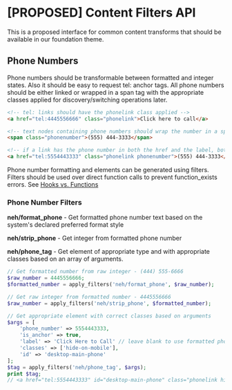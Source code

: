 # [PROPOSED] Content Filters API
This is a proposed interface for common content transforms that should be available in our foundation theme.

## Phone Numbers
Phone numbers should be transformable between formatted and integer states. Also it should be easy to request tel: anchor tags. All phone numbers should be either linked or wrapped in a span tag with the appropriate classes applied for discovery/switching operations later.
```html
<!-- tel: links should have the phonelink class applied -->
<a href="tel:4445556666" class="phonelink">Click here to call</a>

<!-- text nodes containing phone numbers should wrap the number in a span tag and that span should have a class of phonenumber applied -->
<span class="phonenumber">(555) 444-3333</span>

<!-- if a link has the phone number in both the href and the label, both classes are applied -->
<a href="tel:5554443333" class="phonelink phonenumber">(555) 444-3333</a>
```

Phone number formatting and elements can be generated using filters. Filters should be used over direct function calls to prevent function_exists errors. See [Hooks vs. Functions](https://github.com/brentjett/Design-and-Dev-Guidelines#hooks-vs-functions)

### Phone Number Filters
**neh/format_phone** - Get formatted phone number text based on the system's declared preferred format style

**neh/strip_phone** - Get integer from formatted phone number

**neh/phone_tag** - Get element of appropriate type and with appropriate classes based on an array of arguments.

```php
// Get formatted number from raw integer - (444) 555-6666
$raw_number = 4445556666;
$formatted_number = apply_filters('neh/format_phone', $raw_number);

// Get raw integer from formatted number - 4445556666
$raw_number = apply_filters('neh/strip_phone', $formatted_number);

// Get appropriate element with correct classes based on arguments
$args = [
    'phone_number' => 5554443333,
    'is_anchor' => true,
    'label' => 'Click Here to Call' // leave blank to use formatted phone number as label,
    'classes' => ['hide-on-mobile'],
    'id' => 'desktop-main-phone'
];
$tag = apply_filters('neh/phone_tag', $args);
print $tag;
// <a href="tel:5554443333" id="desktop-main-phone" class="phonelink hide-on-mobile">Click Here to Call</a>
```
